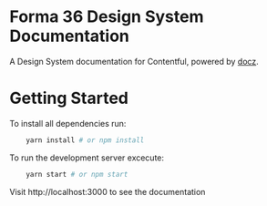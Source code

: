 # Forma 36 Design System Documentation

A Design System documentation for Contentful, powered by [docz](https://www.docz.site/).

# Getting Started

To install all dependencies run:

```bash
    yarn install # or npm install
```

To run the development server excecute:

```bash
    yarn start # or npm start
```

Visit http://localhost:3000 to see the documentation
